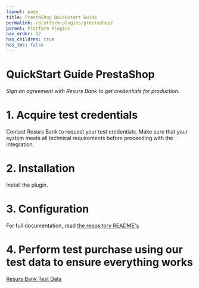 ```yaml
---
layout: page
title: PrestaShop Quickstart Guide
permalink: /platform-plugins/prestashop/
parent: Platform Plugins
nav_order: 12
has_children: true
has_toc: false
---
```


# QuickStart Guide PrestaShop

_Sign an agreement with Resurs Bank to get credentials for production._

# 1. Acquire test credentials

Contact Resurs Bank to request your test credentials. Make sure that your system meets all technical requirements before
proceeding with the integration.

# 2. Installation

Install the plugin.

# 3. Configuration

For full documentation, read [the repository README's](https://bitbucket.org/resursbankplugins/psmapi/src/master/)

# 4. Perform test purchase using our test data to ensure everything works

[Resurs Bank Test Data](https://developers.resurs.com/testing/)
